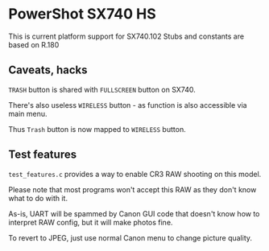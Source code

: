 # PowerShot SX740 HS 
This is current platform support for SX740.102
Stubs and constants are based on R.180

## Caveats, hacks
`TRASH` button is shared with `FULLSCREEN` button on SX740.

There's also useless `WIRELESS` button - as function is also accessible via main menu.

Thus `Trash` button is now mapped to `WIRELESS` button.

## Test features

`test_features.c` provides a way to enable CR3 RAW shooting on this model.

Please note that most programs won't accept this RAW as they don't know what to do with it.

As-is, UART will be spammed by Canon GUI code that doesn't know how to interpret RAW config, but it will make photos fine.

To revert to JPEG, just use normal Canon menu to change picture quality.
